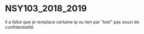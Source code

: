 # NSY103_2018_2019

Il a fallut que je remplace certaine ip ou lien par "test" pas souci de confidentialité
